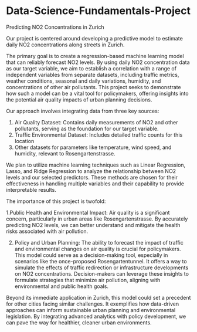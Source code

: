 # Data-Science-Fundamentals-Project

Predicting NO2 Concentrations in Zurich

Our project is centered around developing a predictive model to estimate daily NO2 concentrations along streets in Zurich. 

The primary goal is to create a regression-based machine learning model that can reliably forecast NO2 levels. By using daily NO2 concentration data as our target variable, we aim to establish a correlation with a range of independent variables from separate datasets, including traffic metrics, weather conditions, seasonal and daily variations, humidity, and concentrations of other air pollutants. This project seeks to demonstrate how such a model can be a vital tool for policymakers, offering insights into the potential air quality impacts of urban planning decisions.

Our approach involves integrating data from three key sources:

1. Air Quality Dataset: Contains daily measurements of NO2 and other pollutants, serving as the foundation for our target variable.
2. Traffic Environmental Dataset: Includes detailed traffic counts for this location
3. Other datasets for parameters like temperature, wind speed, and humidity, relevant to Rosengartenstrasse.

We plan to utilize machine learning techniques such as Linear Regression, Lasso, and Ridge Regression to analyze the relationship between NO2 levels and our selected predictors. These methods are chosen for their effectiveness in handling multiple variables and their capability to provide interpretable results.

The importance of this project is twofold:

1.Public Health and Environmental Impact: Air quality is a significant concern, particularly in urban areas like Rosengartenstrasse. By accurately predicting NO2 levels, we can better understand and mitigate the health risks associated with air pollution.

2. Policy and Urban Planning: The ability to forecast the impact of traffic and environmental changes on air quality is crucial for policymakers. This model could serve as a decision-making tool, especially in scenarios like the once-proposed Rosengartentunnel. It offers a way to simulate the effects of traffic redirection or infrastructure developments on NO2 concentrations. Decision-makers can leverage these insights to formulate strategies that minimize air pollution, aligning with environmental and public health goals.

Beyond its immediate application in Zurich, this model could set a precedent for other cities facing similar challenges. It exemplifies how data-driven approaches can inform sustainable urban planning and environmental legislation. By integrating advanced analytics with policy development, we can pave the way for healthier, cleaner urban environments.
